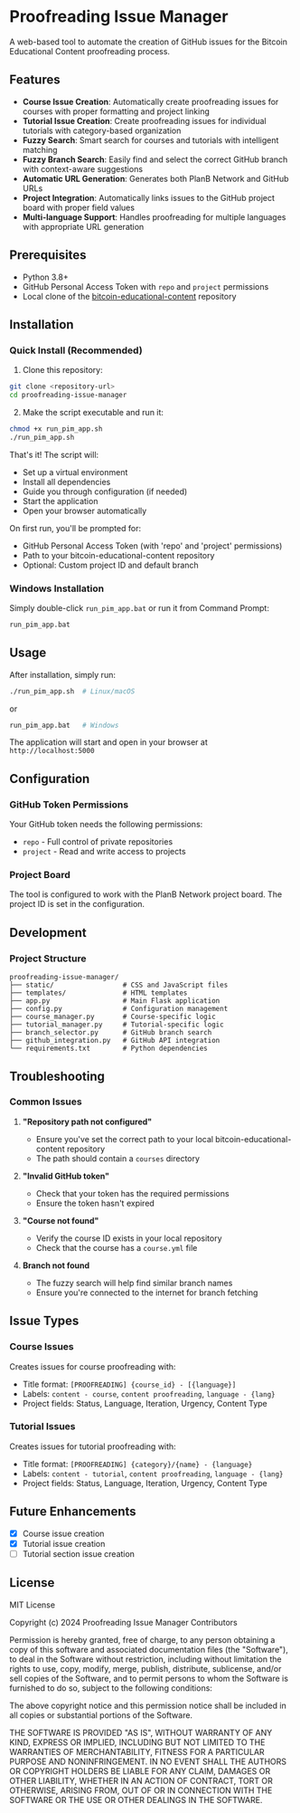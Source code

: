# Proofreading Issue Manager

A web-based tool to automate the creation of GitHub issues for the Bitcoin Educational Content proofreading process.

## Features

- **Course Issue Creation**: Automatically create proofreading issues for courses with proper formatting and project linking
- **Tutorial Issue Creation**: Create proofreading issues for individual tutorials with category-based organization
- **Fuzzy Search**: Smart search for courses and tutorials with intelligent matching
- **Fuzzy Branch Search**: Easily find and select the correct GitHub branch with context-aware suggestions
- **Automatic URL Generation**: Generates both PlanB Network and GitHub URLs
- **Project Integration**: Automatically links issues to the GitHub project board with proper field values
- **Multi-language Support**: Handles proofreading for multiple languages with appropriate URL generation

## Prerequisites

- Python 3.8+
- GitHub Personal Access Token with `repo` and `project` permissions
- Local clone of the [bitcoin-educational-content](https://github.com/PlanB-Network/bitcoin-educational-content) repository

## Installation

### Quick Install (Recommended)

1. Clone this repository:

```bash
git clone <repository-url>
cd proofreading-issue-manager
```

2. Make the script executable and run it:

```bash
chmod +x run_pim_app.sh
./run_pim_app.sh
```

That's it! The script will:

- Set up a virtual environment
- Install all dependencies
- Guide you through configuration (if needed)
- Start the application
- Open your browser automatically

On first run, you'll be prompted for:

- GitHub Personal Access Token (with 'repo' and 'project' permissions)
- Path to your bitcoin-educational-content repository
- Optional: Custom project ID and default branch

### Windows Installation

Simply double-click `run_pim_app.bat` or run it from Command Prompt:

```bash
run_pim_app.bat
```

## Usage

After installation, simply run:

```bash
./run_pim_app.sh  # Linux/macOS
```

or

```bash
run_pim_app.bat   # Windows
```

The application will start and open in your browser at `http://localhost:5000`

## Configuration

### GitHub Token Permissions

Your GitHub token needs the following permissions:

- `repo` - Full control of private repositories
- `project` - Read and write access to projects

### Project Board

The tool is configured to work with the PlanB Network project board. The project ID is set in the configuration.

## Development

### Project Structure

```
proofreading-issue-manager/
├── static/                 # CSS and JavaScript files
├── templates/              # HTML templates
├── app.py                  # Main Flask application
├── config.py               # Configuration management
├── course_manager.py       # Course-specific logic
├── tutorial_manager.py     # Tutorial-specific logic
├── branch_selector.py      # GitHub branch search
├── github_integration.py   # GitHub API integration
└── requirements.txt        # Python dependencies
```

## Troubleshooting

### Common Issues

1. **"Repository path not configured"**
   - Ensure you've set the correct path to your local bitcoin-educational-content repository
   - The path should contain a `courses` directory

2. **"Invalid GitHub token"**
   - Check that your token has the required permissions
   - Ensure the token hasn't expired

3. **"Course not found"**
   - Verify the course ID exists in your local repository
   - Check that the course has a `course.yml` file

4. **Branch not found**
   - The fuzzy search will help find similar branch names
   - Ensure you're connected to the internet for branch fetching

## Issue Types

### Course Issues
Creates issues for course proofreading with:
- Title format: `[PROOFREADING] {course_id} - [{language}]`
- Labels: `content - course`, `content proofreading`, `language - {lang}`
- Project fields: Status, Language, Iteration, Urgency, Content Type

### Tutorial Issues
Creates issues for tutorial proofreading with:
- Title format: `[PROOFREADING] {category}/{name} - {language}`
- Labels: `content - tutorial`, `content proofreading`, `language - {lang}`
- Project fields: Status, Language, Iteration, Urgency, Content Type

## Future Enhancements

- [x] Course issue creation
- [x] Tutorial issue creation
- [ ] Tutorial section issue creation

## License

MIT License

Copyright (c) 2024 Proofreading Issue Manager Contributors

Permission is hereby granted, free of charge, to any person obtaining a copy
of this software and associated documentation files (the "Software"), to deal
in the Software without restriction, including without limitation the rights
to use, copy, modify, merge, publish, distribute, sublicense, and/or sell
copies of the Software, and to permit persons to whom the Software is
furnished to do so, subject to the following conditions:

The above copyright notice and this permission notice shall be included in all
copies or substantial portions of the Software.

THE SOFTWARE IS PROVIDED "AS IS", WITHOUT WARRANTY OF ANY KIND, EXPRESS OR
IMPLIED, INCLUDING BUT NOT LIMITED TO THE WARRANTIES OF MERCHANTABILITY,
FITNESS FOR A PARTICULAR PURPOSE AND NONINFRINGEMENT. IN NO EVENT SHALL THE
AUTHORS OR COPYRIGHT HOLDERS BE LIABLE FOR ANY CLAIM, DAMAGES OR OTHER
LIABILITY, WHETHER IN AN ACTION OF CONTRACT, TORT OR OTHERWISE, ARISING FROM,
OUT OF OR IN CONNECTION WITH THE SOFTWARE OR THE USE OR OTHER DEALINGS IN THE
SOFTWARE.
